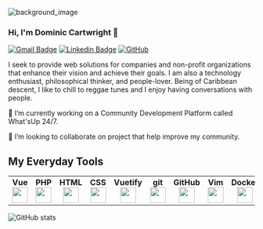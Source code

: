 ![background_image](https://user-images.githubusercontent.com/13526857/175754374-32208dc6-f5e9-4b92-bc62-92c589f288de.png)

### Hi, I'm Dominic Cartwright 👋

[![Gmail Badge](https://img.shields.io/badge/-dominic@dkcartwright.com-c14438?style=flat-square&logo=Gmail&logoColor=white&link=mailto:dominic@dkcartwright.com)](mailto:dominic@dkcartwright.com)
[![Linkedin Badge](https://img.shields.io/badge/-LinkedIn-blue?style=flat-square&logo=Linkedin&logoColor=white&link=https://www.linkedin.com/in/dominic-cartwright/)](https://www.linkedin.com/in/dominic-cartwright/)
[![GitHub](https://img.shields.io/badge/-GitHub-181717?style=flat-square&logo=github&logoColor=white&link=https://github.com/dcartwright07)](https://github.com/dcartwright07)

I seek to provide web solutions for companies and non-profit organizations that enhance their vision and achieve their goals. I am also a technology enthusiast, philosophical thinker, and people-lover. Being of Caribbean descent, I like to chill to reggae tunes and I enjoy having conversations with people.

🔭 I’m currently working on a Community Development Platform called What'sUp 24/7.<br />
<!-- 🌱 I’m currently learning C# with .NET.<br /> -->
👯 I’m looking to collaborate on project that help improve my community.<br />

## My Everyday Tools

<table width="100%">
    <tbody>
        <tr valign="top">
            <td width="80px" align="center">
              <span><strong>Vue</strong></span><br>
              <img height="32px" src="https://cdn.jsdelivr.net/gh/devicons/devicon/icons/vuejs/vuejs-original.svg" />
            </td>
            <td width="80px" align="center">
              <span><strong>PHP</strong></span><br>
              <img height="32" src="https://cdn.jsdelivr.net/gh/devicons/devicon/icons/php/php-original.svg" />
            </td>
            <td width="80px" align="center">
              <span><strong>HTML</strong></span><br>
              <img height="32" src="https://cdn.jsdelivr.net/gh/devicons/devicon/icons/html5/html5-original.svg" />
            </td>
            <td width="80px" align="center">
              <span><strong>CSS</strong></span><br>
              <img height="32px" src="https://cdn.jsdelivr.net/gh/devicons/devicon/icons/sass/sass-original.svg" />
            </td>
            <td width="80px" align="center">
              <span><strong>Vuetify</strong></span><br>
              <img height="32px" src="https://cdn.jsdelivr.net/gh/devicons/devicon/icons/vuetify/vuetify-original.svg" />
            </td>
            <td width="80px" align="center">
              <span><strong>git</strong></span><br>
              <img height="32px" src="https://cdn.jsdelivr.net/gh/devicons/devicon/icons/git/git-plain.svg" />
            </td>
            <td width="80px" align="center">
              <span><strong>GitHub</strong></span><br>
              <img height="32px" src="https://cdn.jsdelivr.net/gh/devicons/devicon/icons/github/github-original.svg" />
            <td width="80px" align="center">
              <span><strong>Vim</strong></span><br>
              <img height="32px" src="https://cdn.jsdelivr.net/gh/devicons/devicon/icons/vim/vim-original.svg" />
            </td>
            <td width="80px" align="center">
              <span><strong>Docker</strong></span><br>
              <img height="32px" src="https://cdn.jsdelivr.net/gh/devicons/devicon/icons/docker/docker-original.svg" />
            </td>
            <td width="80px" align="center">
              <span><strong>JavaScript</strong></span><br>
              <img height="32px" src="https://cdn.jsdelivr.net/gh/devicons/devicon/icons/javascript/javascript-original.svg" />
            </td>
            <td width="80px" align="center">
              <span><strong>TypeScript</strong></span><br>
              <img height="32px" src="https://cdn.jsdelivr.net/gh/devicons/devicon/icons/typescript/typescript-original.svg" />
            </td>
            <td width="80px" align="center">
              <span><strong>MySQL</strong></span><br>
              <img height="32px" src="https://cdn.jsdelivr.net/gh/devicons/devicon/icons/mysql/mysql-original.svg" />
            </td>
        </tr>
    </tbody>
</table>

![GitHub stats](https://github-readme-stats.vercel.app/api?username=dcartwright07&show_icons=true&count_private=true&theme=swift)

<!--
**dcartwright07/dcartwright07** is a ✨ _special_ ✨ repository because its `README.md` (this file) appears on your GitHub profile.
[![Top Langs](https://github-readme-stats.vercel.app/api/top-langs/?username=dcartwright07&layout=compact&langs_count=8&count_private=true&show_icons=true&theme=swift)](https://github.com/dcartwright07/github-readme-stats)

Here are some ideas to get you started:

- 🔭 I’m currently working on ...
- 🌱 I’m currently learning ...
- 👯 I’m looking to collaborate on ...
- 🤔 I’m looking for help with ...
- 💬 Ask me about ...
- 📫 How to reach me: ...
- 😄 Pronouns: ...
- ⚡ Fun fact: ...
  -->
